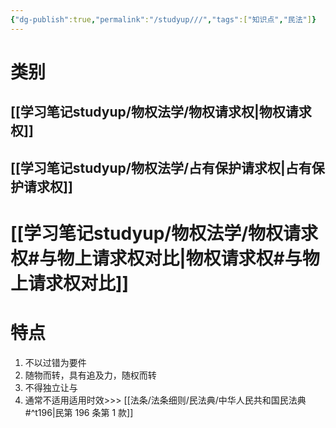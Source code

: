 ```yaml
---
{"dg-publish":true,"permalink":"/studyup///","tags":["知识点","民法"]}
---
```


# 类别
## [[学习笔记studyup/物权法学/物权请求权\|物权请求权]]
## [[学习笔记studyup/物权法学/占有保护请求权\|占有保护请求权]]
# [[学习笔记studyup/物权法学/物权请求权#与物上请求权对比\|物权请求权#与物上请求权对比]]
# 特点
1. 不以过错为要件
2. 随物而转，具有追及力，随权而转
3. 不得独立让与
4. 通常不适用适用时效>>> [[法条/法条细则/民法典/中华人民共和国民法典#^t196\|民第 196 条第 1 款]]